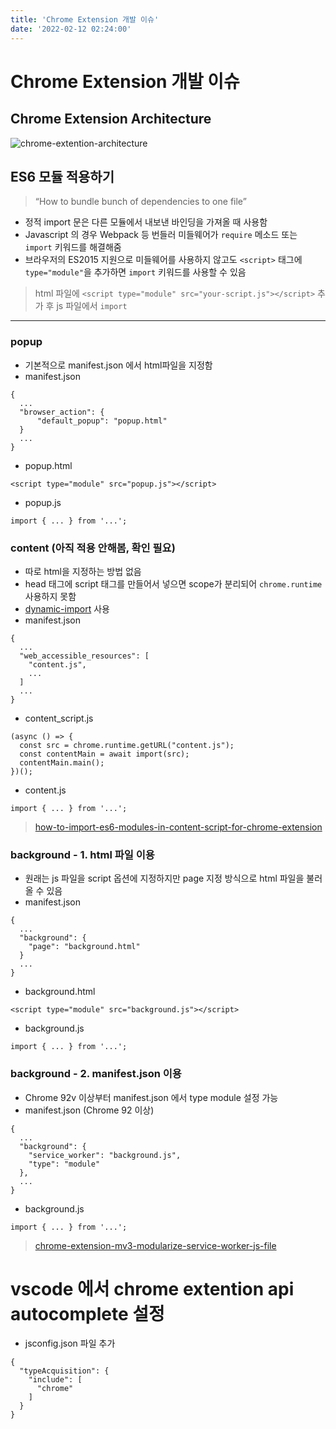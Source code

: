 ```yaml
---
title: 'Chrome Extension 개발 이슈'
date: '2022-02-12 02:24:00'
---
```

# Chrome Extension 개발 이슈
## Chrome Extension Architecture
![chrome-extention-architecture](/images/posts/google-extention-architecture.png)
## ES6 모듈 적용하기
> “How to bundle bunch of dependencies to one file”
- 정적 import 문은 다른 모듈에서 내보낸 바인딩을 가져올 때 사용함
- Javascript 의 경우 Webpack 등 번들러 미들웨어가 `require` 메소드 또는 `import` 키워드를 해결해줌
- 브라우저의 ES2015 지원으로 미들웨어를 사용하지 않고도 `<script>` 태그에 `type="module"`을 추가하면 `import` 키워드를 사용할 수 있음
> html 파일에 `<script type="module" src="your-script.js"></script>` 추가 후 js 파일에서 `import`
---
### popup
- 기본적으로 manifest.json 에서 html파일을 지정함
- manifest.json
```
{
  ...
  "browser_action": {
      "default_popup": "popup.html"
  }
  ...
}
```
- popup.html
```
<script type="module" src="popup.js"></script>
```
- popup.js
```
import { ... } from '...';
```
### content (아직 적용 안해봄, 확인 필요)
- 따로 html을 지정하는 방법 없음
- head 태그에 script 태그를 만들어서 넣으면 scope가 분리되어 `chrome.runtime` 사용하지 못함
- [dynamic-import](https://v8.dev/features/dynamic-import) 사용
- manifest.json
```
{
  ...
  "web_accessible_resources": [
    "content.js",
    ...
  ]
  ...
}
```
- content_script.js
```
(async () => {
  const src = chrome.runtime.getURL("content.js");
  const contentMain = await import(src);
  contentMain.main();
})();
```
- content.js
```
import { ... } from '...';
```
> [how-to-import-es6-modules-in-content-script-for-chrome-extension](https://stackoverflow.com/questions/48104433/how-to-import-es6-modules-in-content-script-for-chrome-extension)
### background - 1. html 파일 이용
- 원래는 js 파일을 script 옵션에 지정하지만 page 지정 방식으로 html 파일을 불러올 수 있음
- manifest.json
```
{
  ...
  "background": {
    "page": "background.html"
  }
  ...
}
```
- background.html
```
<script type="module" src="background.js"></script>
```
- background.js
```
import { ... } from '...';
```
### background - 2. manifest.json 이용
- Chrome 92v 이상부터 manifest.json 에서 type module 설정 가능
- manifest.json (Chrome 92 이상)
```
{
  ...
  "background": {
    "service_worker": "background.js",
    "type": "module"
  },
  ...
}
```
- background.js
```
import { ... } from '...';
```
> [chrome-extension-mv3-modularize-service-worker-js-file](https://stackoverflow.com/questions/66406672/chrome-extension-mv3-modularize-service-worker-js-file)
# vscode 에서 chrome extention api autocomplete 설정
- jsconfig.json 파일 추가
```
{
  "typeAcquisition": {
    "include": [
      "chrome"
    ]
  }
}
```
